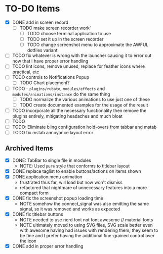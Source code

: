 # TO-DO Items


- [x] DONE  add in screen record
  - [ ] TODO make screen recorder work'
    - [ ] TODO choose terminal application to use
    - [ ] TODO set it up in the screen recorder
    - [ ] TODO change screenshot menu to approximate the AWFUL dotfiles variant
- [ ] TODO fix whatever is wrong with the launcher causing it to error out now that I have proper error handling
- [ ] TODO lint icons, remove unused, replace for feather icons where practical, etc
- [ ] TODO controls to Notifications Popup
  - [ ] TODO Chart placement?
- [ ] TODO - `plugins/rubato`, `modules/effects` and `modules/animations/instance` do the same thing
  - [ ] TODO normalize the various animations to use just one of these
  - [ ] TODO create documented examples for the usage of the result
- [ ] TODO incorporate all the necessary functionality then remove the plugins entirely, mitigating headaches and much bloat
-  [ ] TODO
- [ ] TODO: Eliminate bling configuration hold-overs from tabbar and mstab 
- [ ] TODO fix mstab annoyance layout error 

## Archived Items

- [x] DONE: TabBar to single file in modules 
    - NOTE: Used `pure` style that conforms to titlebar layout
- [x] DONE replace taglist to enable buttons/actions on items shown
- [x] DONE application menu animation
  - frustrated thus far, will load but now won't dismiss
  - refactored that nightmare of unnecessary features into a more compact form
- [x] DONE fix the screenshot popup loading time
  - NOTE somehow the connect_signal was also emitting the same signal, so it was removed and works as expected
- [x] DONE fix titlebar buttons
  - NOTE needed to use nerd font not font awesome // material fonts
  - NOTE ultimately moved to using SVG files, SVG scale better even with awesome having had issues with rendering them, they seem to be fine and I prefer having the additional fine-grained control over the icon
- [x] DONE add in proper error handling
